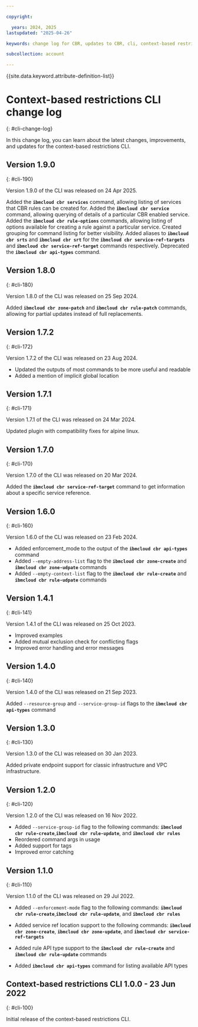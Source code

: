 ```yaml
---

copyright:

  years: 2024, 2025
lastupdated: "2025-04-26"

keywords: change log for CBR, updates to CBR, cli, context-based restrictions

subcollection: account

---
```


{{site.data.keyword.attribute-definition-list}}

# Context-based restrictions CLI change log
{: #cli-change-log}

In this change log, you can learn about the latest changes, improvements, and updates for the context-based restrictions CLI.

## Version 1.9.0
{: #cli-190}

Version 1.9.0 of the CLI was released on 24 Apr 2025.

Added the **`ibmcloud cbr services`** command, allowing listing of services that CBR rules can be created for.
Added the **`ibmcloud cbr service`** command, allowing querying of details of a particular CBR enabled service.
Added the **`ibmcloud cbr rule-options`** commands, allowing listing of options available for creating a rule against a particular service.
Created grouping for command listing for better visibility.
Added aliases to **`ibmcloud cbr srts`** and **`ibmcloud cbr srt`** for the **`ibmcloud cbr service-ref-targets`** and **`ibmcloud cbr service-ref-target`** commands respectively.
Deprecated the **`ibmcloud cbr api-types`** command.

## Version 1.8.0
{: #cli-180}

Version 1.8.0 of the CLI was released on 25 Sep 2024.

Added **`ibmcloud cbr zone-patch`** and **`ibmcloud cbr rule-patch`** commands, allowing for partial updates instead of full replacements.

## Version 1.7.2
{: #cli-172}

Version 1.7.2 of the CLI was released on 23 Aug 2024.

- Updated the outputs of most commands to be more useful and readable
- Added a mention of implicit global location

## Version 1.7.1
{: #cli-171}

Version 1.7.1 of the CLI was released on 24 Mar 2024.

Updated plugin with compatibility fixes for alpine linux.

## Version 1.7.0
{: #cli-170}

Version 1.7.0 of the CLI was released on 20 Mar 2024.

Added the **`ibmcloud cbr service-ref-target`** command to get information about a specific service reference.


## Version 1.6.0
{: #cli-160}

Version 1.6.0 of the CLI was released on 23 Feb 2024.

- Added enforcement_mode to the output of the **`ibmcloud cbr api-types`** command
- Added `--empty-address-list` flag to the **`ibmcloud cbr zone-create`** and **`ibmcloud cbr zone-udpate`** commands
- Added `--empty-context-list` flag to the **`ibmcloud cbr rule-create`** and **`ibmcloud cbr rule-udpate`** commands

## Version 1.4.1
{: #cli-141}

Version 1.4.1 of the CLI was released on 25 Oct 2023.

- Improved examples
- Added mutual exclusion check for conflicting flags
- Improved error handling and error messages

## Version 1.4.0
{: #cli-140}

Version 1.4.0 of the CLI was released on 21 Sep 2023.

Added `--resource-group` and `--service-group-id` flags to the **`ibmcloud cbr api-types`** command

## Version 1.3.0
{: #cli-130}

Version 1.3.0 of the CLI was released on 30 Jan 2023.

Added private endpoint support for classic infrastructure and VPC infrastructure.

## Version 1.2.0
{: #cli-120}

Version 1.2.0 of the CLI was released on 16 Nov 2022.

- Added `--service-group-id` flag to the following commands: **`ibmcloud cbr rule-create`**,**`ibmcloud cbr rule-update`**, and **`ibmcloud cbr rules`**
- Reordered command args in usage
- Added support for tags
- Improved error catching

## Version 1.1.0
{: #cli-110}

Version 1.1.0 of the CLI was released on 29 Jul 2022.

- Added `--enforcement-mode` flag to the following commands: **`ibmcloud cbr rule-create`**,**`ibmcloud cbr rule-update`**, and **`ibmcloud cbr rules`**

- Added service ref location support to the following commands: **`ibmcloud cbr zone-create`**, **`ibmcloud cbr zone-update`**, and **`ibmcloud cbr service-ref-targets`**

- Added rule API type support to the **`ibmcloud cbr rule-create`** and **`ibmcloud cbr rule-update`** commands

- Added **`ibmcloud cbr api-types`** command for listing available API types

## Context-based restrictions CLI 1.0.0 - 23 Jun 2022
{: #cli-100}

Initial release of the context-based restrictions CLI.
